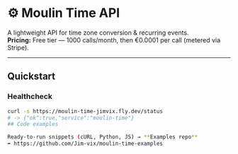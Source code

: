 # ⚙️ Moulin Time API

A lightweight API for time zone conversion & recurring events.  
**Pricing:** Free tier — 1000 calls/month, then €0.0001 per call (metered via Stripe).

---

## Quickstart

### Healthcheck
```bash
curl -s https://moulin-time-jimvix.fly.dev/status
# -> {"ok":true,"service":"moulin-time"}
## Code examples

Ready-to-run snippets (cURL, Python, JS) → **Examples repo**  
➡️ https://github.com/Jim-vix/moulin-time-examples
